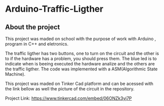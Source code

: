 # Arduino-Traffic-Ligther

## About the project

This project was maded on school with the purpose of work with Arduino , program in C++ and eletronics.

The traffic ligther has two buttons, one to turn on the circuit and the other is to if the hardware has a problem, you should press them. The blue led is to indicate when is beeing executed the hardware analize and the others are the traffic ligther. The code was implemented with a ASM(Algorithmic State Machine).

This project was maded on Tinker Cad platform and can be acessed with the link bellow as well the picture of the circuit in the repository.

Project Link: https://www.tinkercad.com/embed/06ONZk3yj7P